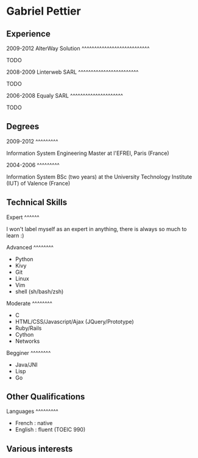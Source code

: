 Gabriel Pettier
===============

Experience
----------

2009-2012 AlterWay Solution
^^^^^^^^^^^^^^^^^^^^^^^^^^^

TODO


2008-2009 Linterweb SARL
^^^^^^^^^^^^^^^^^^^^^^^^

TODO


2006-2008 Equaly SARL
^^^^^^^^^^^^^^^^^^^^^

TODO


Degrees
-------

2009-2012
^^^^^^^^^

Information System Engineering Master at l'EFREI, Paris (France)


2004-2006
^^^^^^^^^

Information System BSc (two years) at the University Technology Institute (IUT) of Valence (France)


Technical Skills
----------------

Expert
^^^^^^

I won't label myself as an expert in anything, there is always so much to learn :)


Advanced
^^^^^^^^

- Python
- Kivy
- Git
- Linux
- Vim
- shell (sh/bash/zsh)


Moderate
^^^^^^^^

- C
- HTML/CSS/Javascript/Ajax (JQuery/Prototype)
- Ruby/Rails
- Cython
- Networks


Begginer
^^^^^^^^

- Java/JNI
- Lisp
- Go


Other Qualifications
--------------------

Languages
^^^^^^^^^

- French : native
- English : fluent (TOEIC 990)


Various interests
-----------------



